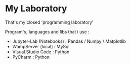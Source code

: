 # My Laboratory

That's my closed 'programming laboratory'

Program's, languages and libs that i use :

  - Jupyter-Lab (Notebooks) : Pandas / Numpy / Matplotlib
  - WampServer (local) : MySql
  - Visual Studio Code : Python
  - PyCharm : Python
